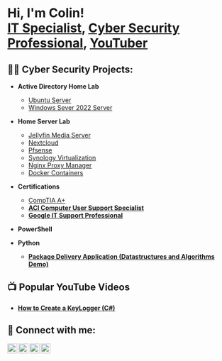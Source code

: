 <h1>Hi, I'm Colin! <br/><a href="https://github.com/sudosecure">IT Specialist</a>, <a href="https://www.linkedin.com/in/oswaldocolin/">Cyber Security Professional</a>, <a href="https://www.youtube.com/c/@sudosecurecolin">YouTuber</a></h1>

<h2>👨‍💻 Cyber Security Projects:</h2>

- <b>Active Directory Home Lab</b>
  - [Ubuntu Server](https://github.com/sudosecure/)
  - [Windows Sever 2022 Server](https://github.com/sudosecure/)

- <b> Home Server Lab</b>
  - [Jellyfin Media Server](https://github.com/sudosecure/)
  - [Nextcloud](https://github.com/sudosecure/)
  - [Pfsense](https://github.com/sudosecure/)
  - [Synology Virtualization](https://github.com/sudosecure/)
  - [Nginx Proxy Manager](https://github.com/sudoseure/)
  - [Docker Containers](https://github.com/sudoseure/)
    
- <b>Certifications</b>
  - [CompTIA A+](https://github.com/sudosecure/) <b>
  - [ACI Computer User Support Specialist](https://github.com/sudosecure/) <b>
  - [Google IT Support Professional](https://github.com/sudosecure/) <b>
  
- <b>PowerShell</b>
  
    
- <b>Python</b>
  - [Package Delivery Application (Datastructures and Algorithms Demo)](https://github.com/sudosecure/)

<h2>📺 Popular YouTube Videos</h2>

- [How to Create a KeyLogger (C#)](https://www.youtube.com/)


<h2> 🤳 Connect with me:</h2>

[<img align="left" alt="JoshMadakor | YouTube" width="22px" src="https://cdn.jsdelivr.net/npm/simple-icons@v3/icons/youtube.svg" />][youtube]
[<img align="left" alt="JoshMadakor | Twitter" width="22px" src="https://cdn.jsdelivr.net/npm/simple-icons@v3/icons/twitter.svg" />][twitter]
[<img align="left" alt="JoshMadakor | LinkedIn" width="22px" src="https://cdn.jsdelivr.net/npm/simple-icons@v3/icons/linkedin.svg" />][linkedin]
[<img align="left" alt="JoshMadakor | Instagram" width="22px" src="https://cdn.jsdelivr.net/npm/simple-icons@v3/icons/instagram.svg" />][instagram]

[twitter]: https://twitter.com/
[youtube]: https://www.youtube.com/@sudosecurecolin
[instagram]: https://www.instagram.com/
[linkedin]: https://linkedin.com/in/Oswaldocolin


